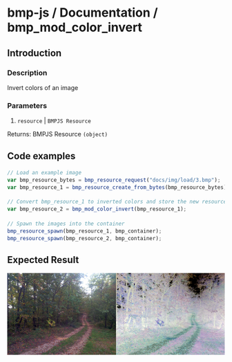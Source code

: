 # bmp-js / Documentation / bmp_mod_color_invert
## Introduction

### Description

Invert colors of an image

### Parameters

1. `resource` | `BMPJS Resource`

Returns: BMPJS Resource `(object)`

## Code examples

```js
// Load an example image
var bmp_resource_bytes = bmp_resource_request("docs/img/load/3.bmp");
var bmp_resource_1 = bmp_resource_create_from_bytes(bmp_resource_bytes);

// Convert bmp_resource_1 to inverted colors and store the new resource here
var bmp_resource_2 = bmp_mod_color_invert(bmp_resource_1);

// Spawn the images into the container
bmp_resource_spawn(bmp_resource_1, bmp_container);
bmp_resource_spawn(bmp_resource_2, bmp_container);
```

## Expected Result

![expected-result](./img/013.png)
